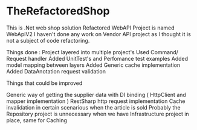 # TheRefactoredShop
This is .Net web shop solution
Refactored WebAPI Project is named WebApiV2
I haven't done any work on Vendor API project as I thought it is not a subject of code refactoring.

Things done :
Project layered into multiple project's
Used Command/ Request handler 
Added UnitTest's and Perfomance test examples
Added model mapping between layers
Added Generic cache implementation
Added DataAnotation request validation 

Things that could be improved

Generic way of getting the supplier data with DI binding ( HttpClient and mapper implementation ) 
RestSharp http request implementation
Cache invalidation in certain scenarious when the article is sold
Probably the Repository project is unnecessary when we have Infrastructure project in place, same for Caching


